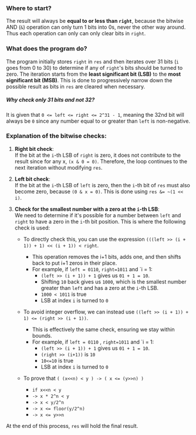 
### Where to start?

The result will always be **equal to or less than `right`**, because the bitwise AND (`&`) operation can only turn 1 bits into 0s, never the other way around. Thus each operation can only can only clear bits in `right`.

### What does the program do?

The program initially stores `right` in `res` and then iterates over 31 bits (`i` goes from 0 to 30) to determine if any of `right`'s bits should be turned to zero. The iteration starts from the **least significant bit (LSB)** to the **most significant bit (MSB)**. This is done to progressively narrow down the possible result as bits in `res` are cleared when necessary.

##### Why check only 31 bits and not 32?

It is given that `0 <= left <= right <= 2^31 - 1`, meaning the 32nd bit will always be `0` since any number equal to or greater than `left` is non-negative.

### Explanation of the bitwise checks:

1. **Right bit check**:  
    If the bit at the `i`-th LSB of `right` is zero, it does not contribute to the result since for any x, `(x & 0 = 0)`. Therefore, the loop continues to the next iteration without modifying `res`.
    
2. **Left bit check**:  
    If the bit at the `i`-th LSB of `left` is zero, then the `i`-th bit of `res` must also become zero, because `(0 & x = 0)`. This is done using `res &= ~(1 << i)`.
    
3. **Check for the smallest number with a zero at the `i`-th LSB**:  
    We need to determine if it's possible for a number between `left` and `right` to have a zero in the `i`-th bit position. This is where the following check is used:
	
	- To directly check this, you can use the expression `(((left >> (i + 1)) + 1) << (i + 1)) < right`.
	    - This operation removes the i+1 bits, adds one, and then shifts back to put i+1 zeros in their place.
	    - For example, if `left = 0110`,  `right=1011` and `i = 1:
	        - `(left >> (i + 1)) + 1` gives us `01 + 1 = 10`.
	        - Shifting `10` back gives us `1000`, which is the smallest number greater than `left` and has a zero at the `i`-th LSB.
	        - `1000 < 1011` is true
	        - LSB at index `i` is turned to `0`
	        
	- To avoid integer overflow, we can instead use `((left >> (i + 1)) + 1) <= (right >> (i + 1))`.
		- This is effectively the same check, ensuring we stay within bounds.
		- For example, if `left = 0110` ,  `right=1011` and `i = 1:
	        - `(left >> (i + 1)) + 1` gives us `01 + 1 = 10`.
	        - `(right >> (i+1))` is `10`
	        - `10<=10` is true
	        - LSB at index `i` is turned to `0`

 
	- To prove that `( (x<<n) < y ) -> ( x <= (y>>n) )`
		* `if x<<n < y`
		* `-> x * 2^n < y`
		* `-> x < y/2^n`
		* `-> x <= floor(y/2^n)`
		* `-> x <= y>>n`

At the end of this process, `res` will hold the final result.
